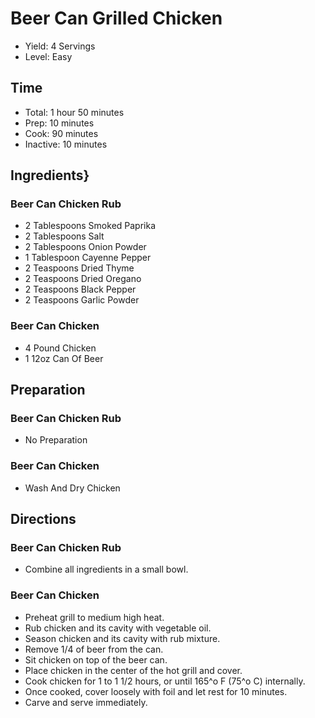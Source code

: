 # Beer Can Grilled Chicken

* Yield: 4 Servings
* Level: Easy

## Time

* Total: 1 hour 50 minutes
* Prep: 10 minutes
* Cook: 90 minutes
* Inactive: 10 minutes

## Ingredients}

### Beer Can Chicken Rub

* 2 Tablespoons Smoked Paprika
* 2 Tablespoons Salt
* 2 Tablespoons Onion Powder
* 1 Tablespoon Cayenne Pepper
* 2 Teaspoons Dried Thyme
* 2 Teaspoons Dried Oregano
* 2 Teaspoons Black Pepper
* 2 Teaspoons Garlic Powder

### Beer Can Chicken

* 4 Pound Chicken
* 1 12oz Can Of Beer

## Preparation

### Beer Can Chicken Rub

* No Preparation

### Beer Can Chicken

* Wash And Dry Chicken

## Directions

### Beer Can Chicken Rub

* Combine all ingredients in a small bowl.

### Beer Can Chicken

* Preheat grill to medium high heat.
* Rub chicken and its cavity with vegetable oil.
* Season chicken and its cavity with rub mixture.
* Remove 1/4 of beer from the can.
* Sit chicken on top of the beer can.
* Place chicken in the center of the hot grill and cover.
* Cook chicken for 1 to 1 1/2 hours, or until 165^o F (75^o C) internally.
* Once cooked, cover loosely with foil and let rest for 10 minutes.
* Carve and serve immediately.
